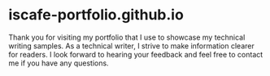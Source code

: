 # iscafe-portfolio.github.io

Thank you for visiting my portfolio that I use to showcase my technical writing samples. As a technical writer, I strive to make information clearer for readers. I look forward to hearing your feedback and feel free to contact me if you have any questions.
